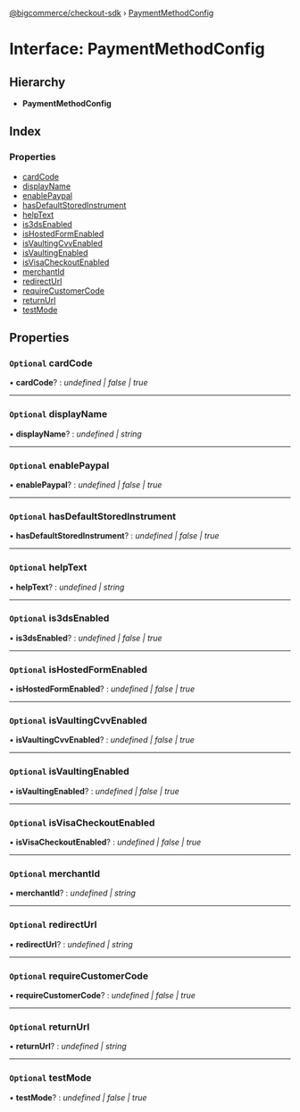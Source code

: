 [@bigcommerce/checkout-sdk](../README.md) › [PaymentMethodConfig](paymentmethodconfig.md)

# Interface: PaymentMethodConfig

## Hierarchy

* **PaymentMethodConfig**

## Index

### Properties

* [cardCode](paymentmethodconfig.md#optional-cardcode)
* [displayName](paymentmethodconfig.md#optional-displayname)
* [enablePaypal](paymentmethodconfig.md#optional-enablepaypal)
* [hasDefaultStoredInstrument](paymentmethodconfig.md#optional-hasdefaultstoredinstrument)
* [helpText](paymentmethodconfig.md#optional-helptext)
* [is3dsEnabled](paymentmethodconfig.md#optional-is3dsenabled)
* [isHostedFormEnabled](paymentmethodconfig.md#optional-ishostedformenabled)
* [isVaultingCvvEnabled](paymentmethodconfig.md#optional-isvaultingcvvenabled)
* [isVaultingEnabled](paymentmethodconfig.md#optional-isvaultingenabled)
* [isVisaCheckoutEnabled](paymentmethodconfig.md#optional-isvisacheckoutenabled)
* [merchantId](paymentmethodconfig.md#optional-merchantid)
* [redirectUrl](paymentmethodconfig.md#optional-redirecturl)
* [requireCustomerCode](paymentmethodconfig.md#optional-requirecustomercode)
* [returnUrl](paymentmethodconfig.md#optional-returnurl)
* [testMode](paymentmethodconfig.md#optional-testmode)

## Properties

### `Optional` cardCode

• **cardCode**? : *undefined | false | true*

___

### `Optional` displayName

• **displayName**? : *undefined | string*

___

### `Optional` enablePaypal

• **enablePaypal**? : *undefined | false | true*

___

### `Optional` hasDefaultStoredInstrument

• **hasDefaultStoredInstrument**? : *undefined | false | true*

___

### `Optional` helpText

• **helpText**? : *undefined | string*

___

### `Optional` is3dsEnabled

• **is3dsEnabled**? : *undefined | false | true*

___

### `Optional` isHostedFormEnabled

• **isHostedFormEnabled**? : *undefined | false | true*

___

### `Optional` isVaultingCvvEnabled

• **isVaultingCvvEnabled**? : *undefined | false | true*

___

### `Optional` isVaultingEnabled

• **isVaultingEnabled**? : *undefined | false | true*

___

### `Optional` isVisaCheckoutEnabled

• **isVisaCheckoutEnabled**? : *undefined | false | true*

___

### `Optional` merchantId

• **merchantId**? : *undefined | string*

___

### `Optional` redirectUrl

• **redirectUrl**? : *undefined | string*

___

### `Optional` requireCustomerCode

• **requireCustomerCode**? : *undefined | false | true*

___

### `Optional` returnUrl

• **returnUrl**? : *undefined | string*

___

### `Optional` testMode

• **testMode**? : *undefined | false | true*
